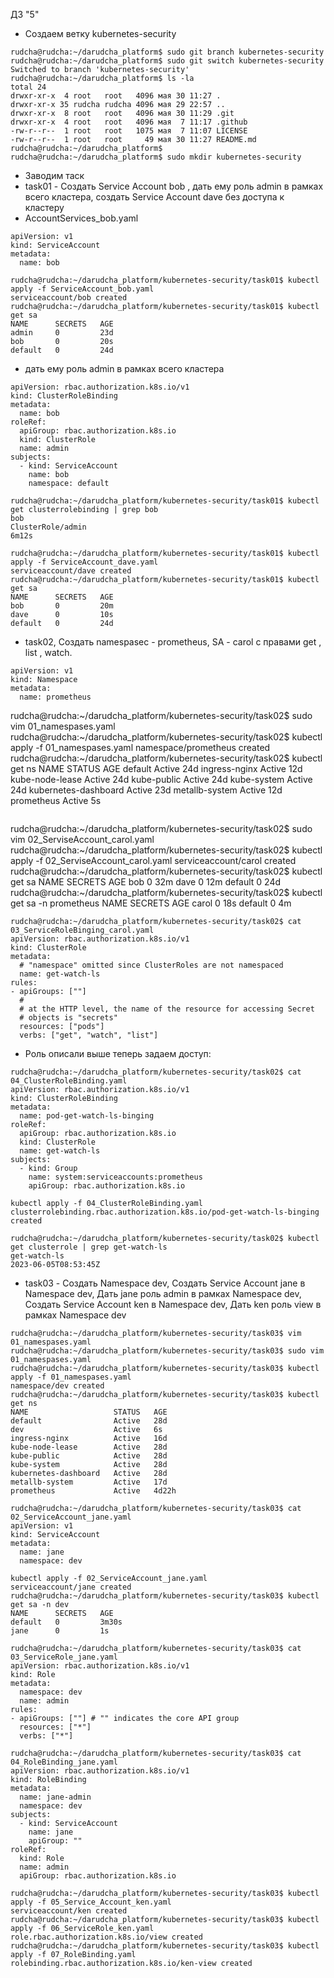 ДЗ "5"

* Создаем ветку kubernetes-security
```
rudcha@rudcha:~/darudcha_platform$ sudo git branch kubernetes-security
rudcha@rudcha:~/darudcha_platform$ sudo git switch kubernetes-security
Switched to branch 'kubernetes-security'
rudcha@rudcha:~/darudcha_platform$ ls -la
total 24
drwxr-xr-x  4 root   root   4096 мая 30 11:27 .
drwxr-xr-x 35 rudcha rudcha 4096 мая 29 22:57 ..
drwxr-xr-x  8 root   root   4096 мая 30 11:29 .git
drwxr-xr-x  4 root   root   4096 мая  7 11:17 .github
-rw-r--r--  1 root   root   1075 мая  7 11:07 LICENSE
-rw-r--r--  1 root   root     49 мая 30 11:27 README.md
rudcha@rudcha:~/darudcha_platform$
rudcha@rudcha:~/darudcha_platform$ sudo mkdir kubernetes-security
```


* Заводим таск 
* task01 - Создать Service Account bob , дать ему роль admin в рамках всего кластера, cоздать Service Account dave без доступа к кластеру
* AccountServices_bob.yaml
```
apiVersion: v1
kind: ServiceAccount
metadata:
  name: bob
```

```
rudcha@rudcha:~/darudcha_platform/kubernetes-security/task01$ kubectl apply -f ServiceAccount_bob.yaml 
serviceaccount/bob created
rudcha@rudcha:~/darudcha_platform/kubernetes-security/task01$ kubectl get sa
NAME      SECRETS   AGE
admin     0         23d
bob       0         20s
default   0         24d
```

* дать ему роль admin в рамках всего кластера
```
apiVersion: rbac.authorization.k8s.io/v1
kind: ClusterRoleBinding
metadata:
  name: bob
roleRef:
  apiGroup: rbac.authorization.k8s.io
  kind: ClusterRole
  name: admin
subjects:
  - kind: ServiceAccount
    name: bob
    namespace: default
```

```
rudcha@rudcha:~/darudcha_platform/kubernetes-security/task01$ kubectl get clusterrolebinding | grep bob
bob                                                    ClusterRole/admin                                                                  6m12s
```

```
rudcha@rudcha:~/darudcha_platform/kubernetes-security/task01$ kubectl apply -f ServiceAccount_dave.yaml 
serviceaccount/dave created
rudcha@rudcha:~/darudcha_platform/kubernetes-security/task01$ kubectl get sa
NAME      SECRETS   AGE
bob       0         20m
dave      0         10s
default   0         24d

```

* task02, Создать namespasec - prometheus, SA - carol с правами get , list , watch.

```
apiVersion: v1
kind: Namespace
metadata:
  name: prometheus
```
rudcha@rudcha:~/darudcha_platform/kubernetes-security/task02$ sudo vim 01_namespases.yaml
rudcha@rudcha:~/darudcha_platform/kubernetes-security/task02$ kubectl apply -f 01_namespases.yaml 
namespace/prometheus created
rudcha@rudcha:~/darudcha_platform/kubernetes-security/task02$ kubectl get ns
NAME                   STATUS   AGE
default                Active   24d
ingress-nginx          Active   12d
kube-node-lease        Active   24d
kube-public            Active   24d
kube-system            Active   24d
kubernetes-dashboard   Active   23d
metallb-system         Active   12d
prometheus             Active   5s
```

```
rudcha@rudcha:~/darudcha_platform/kubernetes-security/task02$ sudo vim 02_ServiseAccount_carol.yaml
rudcha@rudcha:~/darudcha_platform/kubernetes-security/task02$ kubectl apply -f 02_ServiseAccount_carol.yaml 
serviceaccount/carol created
rudcha@rudcha:~/darudcha_platform/kubernetes-security/task02$ kubectl get sa
NAME      SECRETS   AGE
bob       0         32m
dave      0         12m
default   0         24d
rudcha@rudcha:~/darudcha_platform/kubernetes-security/task02$ kubectl get sa -n prometheus
NAME      SECRETS   AGE
carol     0         18s
default   0         4m
```
rudcha@rudcha:~/darudcha_platform/kubernetes-security/task02$ cat 03_ServiceRoleBinging_carol.yaml 
apiVersion: rbac.authorization.k8s.io/v1
kind: ClusterRole
metadata:
  # "namespace" omitted since ClusterRoles are not namespaced
  name: get-watch-ls
rules:
- apiGroups: [""]
  #
  # at the HTTP level, the name of the resource for accessing Secret
  # objects is "secrets"
  resources: ["pods"]
  verbs: ["get", "watch", "list"]
```
* Роль описали выше теперь задаем доступ:

```
rudcha@rudcha:~/darudcha_platform/kubernetes-security/task02$ cat 04_ClusterRoleBinding.yaml 
apiVersion: rbac.authorization.k8s.io/v1
kind: ClusterRoleBinding
metadata:
  name: pod-get-watch-ls-binging
roleRef:
  apiGroup: rbac.authorization.k8s.io
  kind: ClusterRole
  name: get-watch-ls
subjects:
  - kind: Group
    name: system:serviceaccounts:prometheus
    apiGroup: rbac.authorization.k8s.io
```

```
kubectl apply -f 04_ClusterRoleBinding.yaml 
clusterrolebinding.rbac.authorization.k8s.io/pod-get-watch-ls-binging created
```

```
rudcha@rudcha:~/darudcha_platform/kubernetes-security/task02$ kubectl get clusterrole | grep get-watch-ls
get-watch-ls                                                           2023-06-05T08:53:45Z
```

* task03 - Создать Namespace dev, Создать Service Account jane в Namespace dev, Дать jane роль admin в рамках Namespace dev, Создать Service Account ken в Namespace dev, Дать ken роль view в рамках Namespace dev

```
rudcha@rudcha:~/darudcha_platform/kubernetes-security/task03$ vim 01_namespases.yaml 
rudcha@rudcha:~/darudcha_platform/kubernetes-security/task03$ sudo vim 01_namespases.yaml 
rudcha@rudcha:~/darudcha_platform/kubernetes-security/task03$ kubectl apply -f 01_namespases.yaml 
namespace/dev created
rudcha@rudcha:~/darudcha_platform/kubernetes-security/task03$ kubectl get ns
NAME                   STATUS   AGE
default                Active   28d
dev                    Active   6s
ingress-nginx          Active   16d
kube-node-lease        Active   28d
kube-public            Active   28d
kube-system            Active   28d
kubernetes-dashboard   Active   28d
metallb-system         Active   17d
prometheus             Active   4d22h
```

```
rudcha@rudcha:~/darudcha_platform/kubernetes-security/task03$ cat 02_ServiceAccount_jane.yaml 
apiVersion: v1
kind: ServiceAccount
metadata:
  name: jane
  namespace: dev
```

```
kubectl apply -f 02_ServiceAccount_jane.yaml 
serviceaccount/jane created
rudcha@rudcha:~/darudcha_platform/kubernetes-security/task03$ kubectl get sa -n dev
NAME      SECRETS   AGE
default   0         3m30s
jane      0         1s
```

```
rudcha@rudcha:~/darudcha_platform/kubernetes-security/task03$ cat 03_ServiceRole_jane.yaml 
apiVersion: rbac.authorization.k8s.io/v1
kind: Role
metadata:
  namespace: dev
  name: admin
rules:
- apiGroups: [""] # "" indicates the core API group
  resources: ["*"]
  verbs: ["*"]
```

```
rudcha@rudcha:~/darudcha_platform/kubernetes-security/task03$ cat 04_RoleBinding_jane.yaml 
apiVersion: rbac.authorization.k8s.io/v1
kind: RoleBinding
metadata:
  name: jane-admin
  namespace: dev
subjects:
  - kind: ServiceAccount
    name: jane
    apiGroup: ""
roleRef:
  kind: Role
  name: admin
  apiGroup: rbac.authorization.k8s.io
```

```
rudcha@rudcha:~/darudcha_platform/kubernetes-security/task03$ kubectl apply -f 05_Service_Account_ken.yaml 
serviceaccount/ken created
rudcha@rudcha:~/darudcha_platform/kubernetes-security/task03$ kubectl apply -f 06_ServiceRole_ken.yaml 
role.rbac.authorization.k8s.io/view created
rudcha@rudcha:~/darudcha_platform/kubernetes-security/task03$ kubectl apply -f 07_RoleBinding.yaml 
rolebinding.rbac.authorization.k8s.io/ken-view created
